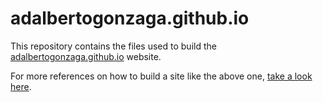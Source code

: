 # adalbertogonzaga.github.io

This repository contains the files used to build the [adalbertogonzaga.github.io](http://adalbertogonzaga.github.io) website.

For more references on how to build a site like the above one, [take a look here](https://help.github.com/en/categories/github-pages-basics/).
